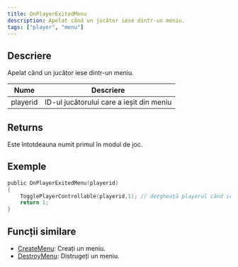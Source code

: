 ```yaml
---
title: OnPlayerExitedMenu
description: Apelat când un jucător iese dintr-un meniu.
tags: ["player", "menu"]
---
```


## Descriere

Apelat când un jucător iese dintr-un meniu.

| Nume     | Descriere                                 |
| -------- | ----------------------------------------- |
| playerid | ID-ul jucătorului care a ieșit din meniu  |

## Returns

Este întotdeauna numit primul în modul de joc.

## Exemple

```c
public OnPlayerExitedMenu(playerid)
{
    TogglePlayerControllable(playerid,1); // dezgheață playerul când iese dintr-un meniu
    return 1;
}
```

## Funcții similare

- [CreateMenu](../functions/CreateMenu): Creați un meniu.
- [DestroyMenu](../functions/DestroyMenu): Distrugeți un meniu.